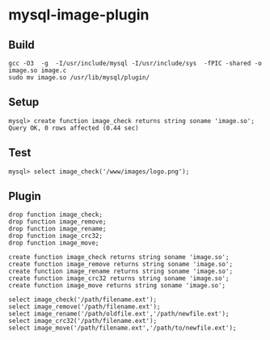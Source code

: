 mysql-image-plugin
==================

Build
-----
	gcc -O3  -g  -I/usr/include/mysql -I/usr/include/sys  -fPIC -shared -o image.so image.c
	sudo mv image.so /usr/lib/mysql/plugin/
	
Setup
-----
	mysql> create function image_check returns string soname 'image.so';
	Query OK, 0 rows affected (0.44 sec)

Test
----
	mysql> select image_check('/www/images/logo.png');
	
Plugin
------
	drop function image_check;
	drop function image_remove;
	drop function image_rename;
	drop function image_crc32;
	drop function image_move;
	
	create function image_check returns string soname 'image.so';
	create function image_remove returns string soname 'image.so';
	create function image_rename returns string soname 'image.so';
	create function image_crc32 returns string soname 'image.so';
	create function image_move returns string soname 'image.so';

	select image_check('/path/filename.ext');
	select image_remove('/path/filename.ext');
	select image_rename('/path/oldfile.ext','/path/newfile.ext');
	select image_crc32('/path/filename.ext');
	select image_move('/path/filename.ext','/path/to/newfile.ext');